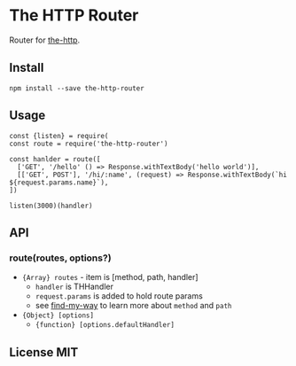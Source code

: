 # The HTTP Router

Router for [the-http](https://github.com/zhaoyao91/the-http).

## Install

```
npm install --save the-http-router
```

## Usage

```
const {listen} = require(
const route = require('the-http-router')

const hanlder = route([
  ['GET', '/hello' () => Response.withTextBody('hello world')],
  [['GET', POST'], '/hi/:name', (request) => Response.withTextBody(`hi ${request.params.name}`),
])

listen(3000)(handler)
```

## API

### route(routes, options?)

- `{Array} routes` - item is [method, path, handler]
  - `handler` is THHandler
  - `request.params` is added to hold route params
  - see [find-my-way](https://github.com/delvedor/find-my-way) to learn more about `method` and `path`
- `{Object} [options]`
  - `{function} [options.defaultHandler]`



## License MIT